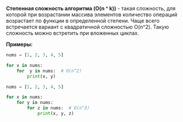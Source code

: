 **Степенная сложность алгоритма (O(n ^ k))** - такая сложность, для которой при возрастании массива элементов количество операций возрастает по функции в определенной степени. Чаще всего встречается вариант с квадратичной сложностью O(n^2). Такую сложность можно встретить при вложенных циклах.

**Примеры:**

```Python
nums = [1, 2, 3, 4, 5]

for x in nums:
	for  y in nums:  # O(n^2)
		print(x, y)
```

```Python
nums = [1, 2, 3, 4, 5]

for x in nums:
	for y in nums:
		for z in nums:  # O(n^3)
			print(x, y, z)
```